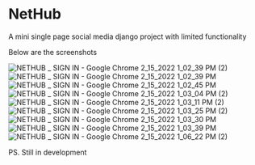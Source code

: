 # NetHub
A mini single page social media django project with limited functionality

Below are the screenshots

![NETHUB _ SIGN IN - Google Chrome 2_15_2022 1_02_39 PM (2)](https://user-images.githubusercontent.com/66220414/160031935-e4da8b4d-95d4-450a-9237-0017d0b5c75f.png)
![NETHUB _ SIGN IN - Google Chrome 2_15_2022 1_02_39 PM](https://user-images.githubusercontent.com/66220414/160032014-16fc6faf-6e99-4708-9086-0059116302ca.png)
![NETHUB _ SIGN IN - Google Chrome 2_15_2022 1_02_45 PM](https://user-images.githubusercontent.com/66220414/160032094-b3397b7c-969c-4f58-b2fc-1c3483d9ad55.png)
![NETHUB _ SIGN IN - Google Chrome 2_15_2022 1_03_04 PM (2)](https://user-images.githubusercontent.com/66220414/160032220-24ab0759-4af3-413f-ac22-cd5b8a768213.png)
![NETHUB _ SIGN IN - Google Chrome 2_15_2022 1_03_11 PM (2)](https://user-images.githubusercontent.com/66220414/160032324-cab548ff-ae50-4dd6-8de6-3ad2437a9e42.png)
![NETHUB _ SIGN IN - Google Chrome 2_15_2022 1_03_25 PM (2)](https://user-images.githubusercontent.com/66220414/160032427-d59b34e6-1196-4572-91df-6204ef82feb1.png)
![NETHUB _ SIGN IN - Google Chrome 2_15_2022 1_03_30 PM](https://user-images.githubusercontent.com/66220414/160032687-38efd4e9-9232-43c7-bf68-b7783f32d003.png)
![NETHUB _ SIGN IN - Google Chrome 2_15_2022 1_03_39 PM](https://user-images.githubusercontent.com/66220414/160032751-814ca0a9-348d-43d6-94b8-36bd4c4008f2.png)
![NETHUB _ SIGN IN - Google Chrome 2_15_2022 1_06_22 PM (2)](https://user-images.githubusercontent.com/66220414/160032971-f5a9c2b7-5a1d-403e-b993-2544bd682ccb.png)



PS. Still in development
